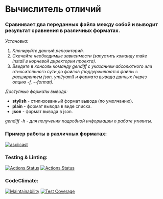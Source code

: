 # Вычислитель отличий

### Сравнивает два переданных файла между собой и выводит результат сравнения в различных форматах.

_Установка:_

1. _Клонируйте данный репозиторий._
2. _Скачайте необходимые зависимости (запустить команду make install в корневой директории проекта)._
3. _Введите в консоль команду gendiff с указанием абсолютного или относительного пути до файлов (поддерживаются файлы с расширением json, yml/yaml) и формата вывода данных (через опцию -f, --format)._

_Доступные форматы вывода:_

- **stylish** - стилизованный формат вывода (по умолчанию).
- **plain** - формат вывода в виде списка.
- **json** - формат вывода в json.

_gendiff -h - для получения подробной информации о работе утилиты._

### Пример работы в различных форматах:

[![asciicast](https://asciinema.org/a/IfmuOzRX72osrrDFaVcYi0zu4.svg)](https://asciinema.org/a/IfmuOzRX72osrrDFaVcYi0zu4)

### Testing & Linting:

[![Actions Status](https://github.com/chukichao/frontend-project-46/actions/workflows/hexlet-check.yml/badge.svg)](https://github.com/chukichao/frontend-project-46/actions)
[![Actions Status](https://github.com/chukichao/frontend-project-46/actions/workflows/project-check.yml/badge.svg)](https://github.com/chukichao/frontend-project-46/actions)

### CodeClimate:

[![Maintainability](https://api.codeclimate.com/v1/badges/95cfeaa8a58997242984/maintainability)](https://codeclimate.com/github/chukichao/frontend-project-46/maintainability)
[![Test Coverage](https://api.codeclimate.com/v1/badges/95cfeaa8a58997242984/test_coverage)](https://codeclimate.com/github/chukichao/frontend-project-46/test_coverage)
